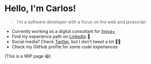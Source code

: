# Hello, I'm Carlos!

> I'm a software developer with a focus on the web and javascript

- Currently working as a digital consultant for [Inova+](http://inova.business/)
- Find my experience path on [Linkedin](https://linkedin.com/in/socarlosb) 💪
- Social media? Check [Twitter](https://twitter.com/socarlosb), but I don't _tweet_ a lot 🤷‍♂️
- Check my GitHub profile for some code experiences

(This is a WIP page 😷)

